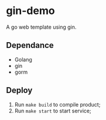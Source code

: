 # gin-demo

A go web template using gin.

## Dependance

- Golang
- gin
- gorm

## Deploy

1. Run `make build` to compile product;
2. Run `make start` to start service;
